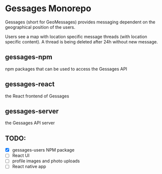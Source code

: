 # Gessages Monorepo

Gessages (short for GeoMessages) provides messaging dependent on the geographical position of the users.

Users see a map with location specific message threads (with location specific content). A thread is being deleted after 24h without new message.

## gessages-npm

npm packages that can be used to access the Gessages API

## gessages-react

the React frontend of Gessages

## gessages-server

the Gessages API server

## TODO:

- [x] gessages-users NPM package
- [ ] React UI
- [ ] profile images and photo uploads
- [ ] React native app
